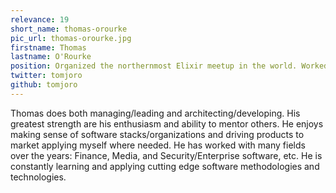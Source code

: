 ```yaml
---
relevance: 19
short_name: thomas-orourke
pic_url: thomas-orourke.jpg
firstname: Thomas
lastname: O'Rourke
position: Organized the northernmost Elixir meetup in the world. Worked on Media Player 1.0 at Microsoft to make computers do more then beep-beep.
twitter: tomjoro
github: tomjoro
---
```

<p>Thomas does both managing/leading and architecting/developing. His greatest strength are his enthusiasm and ability to mentor others. He enjoys making sense of software stacks/organizations and driving products to market applying myself where needed. 
 He has worked with many fields over the years: Finance, Media, and Security/Enterprise software, etc. He is constantly learning and applying cutting edge software methodologies and technologies.
</p>

